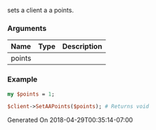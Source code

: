 sets a client a a points.
### Arguments
**Name**|**Type**|**Description**
:---|:---|:---
points||

### Example

```perl
my $points = 1;

$client->SetAAPoints($points); # Returns void
```


Generated On 2018-04-29T00:35:14-07:00
